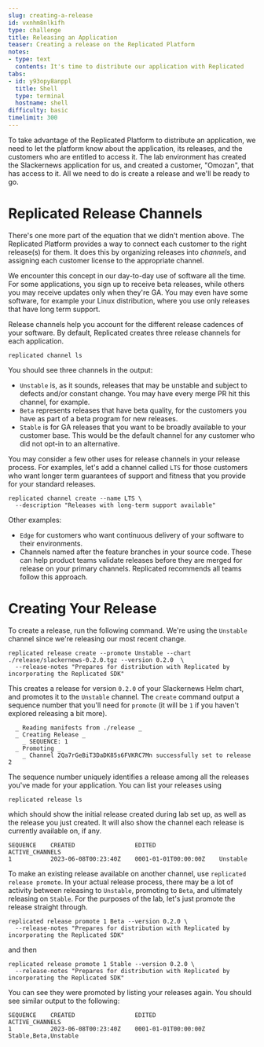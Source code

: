 ```yaml
---
slug: creating-a-release
id: vxnhm8nlkifh
type: challenge
title: Releasing an Application
teaser: Creating a release on the Replicated Platform
notes:
- type: text
  contents: It's time to distribute our application with Replicated
tabs:
- id: y93opy8anppl
  title: Shell
  type: terminal
  hostname: shell
difficulty: basic
timelimit: 300
---
```


To take advantage of the Replicated Platform to distribute
an application, we need to let the platform know about the
application, its releases, and the customers who are entitled
to access it. The lab environment has created the
Slackernews application for us, and created a customer, "Omozan",
that has access to it. All we need to do is create a
release and we'll be ready to go.

Replicated Release Channels
===========================

There's one more part of the equation that we didn't mention
above. The Replicated Platform provides a way to connect
each customer to the right release(s) for them. It does this
by organizing releases into _channels_, and assigning each
customer license to the appropriate channel.

We encounter this concept in our day-to-day use of software
all the time. For some applications, you sign up to
receive beta releases, while others you may receive updates only
when they're GA. You may even have some software, for example
your Linux distribution, where you use only releases that
have long term support.

Release channels help you account for the different release
cadences of your software. By default, Replicated creates
three release channels for each application.

```
replicated channel ls
```

You should see three channels in the output:

* `Unstable` is, as it sounds, releases that may be unstable
   and subject to defects and/or constant change. You may have
   every merge PR hit this channel, for example.
* `Beta` represents releases that have beta quality, for
  the customers you have as part of a beta program for new
  releases.
* `Stable` is for GA releases that you want to be broadly available
  to your customer base. This would be the default
  channel for any customer who did not opt-in to an alternative.

You may consider a few other uses for release channels in your
release process. For examples, let's add a channel called `LTS`
for those customers who want longer term guarantees of
support and fitness that you provide for your standard releases.

```
replicated channel create --name LTS \
  --description "Releases with long-term support available"
```

Other examples:

* `Edge` for customers who want continuous delivery of your
   software to their environments.
* Channels named after the feature branches in your source
  code. These can help product teams validate releases before
  they are merged for release on your primary channels.
  Replicated recommends all teams follow this approach.

Creating Your Release
=====================

To create a release, run the following command. We're using the
`Unstable` channel since we're releasing our most recent change.

```
replicated release create --promote Unstable --chart ./release/slackernews-0.2.0.tgz --version 0.2.0  \
  --release-notes "Prepares for distribution with Replicated by incorporating the Replicated SDK"
```

This creates a release for version `0.2.0` of your Slackernews Helm
chart, and promotes it to the `Unstable` channel.  The `create`
command output a sequence number that you'll need for `promote`
(it will be `1` if you haven't explored releasing a bit more).

```
  _ Reading manifests from ./release _
  _ Creating Release _
    _ SEQUENCE: 1
  _ Promoting _
    _ Channel 2Qa7rGeBiT3DaDK85s6FVKRC7Mn successfully set to release 2
```

The sequence number uniquely identifies a release among all the
releases you've made for your application. You can list your
releases using

```
replicated release ls
```

which should show the initial release created during lab
set up, as well as the release you just created. It will
also show the channel each release is currently available on,
if any.

```
SEQUENCE    CREATED                 EDITED                  ACTIVE_CHANNELS
1           2023-06-08T00:23:40Z    0001-01-01T00:00:00Z    Unstable
```

To make an existing release available on another channel, use
`replicated release promote`. In your actual release process,
there may be a lot of activity between releasing to `Unstable`,
promoting to `Beta`, and ultimately releasing on `Stable`.
For the purposes of the lab, let's just promote the release straight through.

```
replicated release promote 1 Beta --version 0.2.0 \
  --release-notes "Prepares for distribution with Replicated by incorporating the Replicated SDK"
```

and then

```
replicated release promote 1 Stable --version 0.2.0 \
  --release-notes "Prepares for distribution with Replicated by incorporating the Replicated SDK"
```

You can see they were promoted by listing your releases again. You should see
similar output to the following:

```
SEQUENCE    CREATED                 EDITED                  ACTIVE_CHANNELS
1           2023-06-08T00:23:40Z    0001-01-01T00:00:00Z    Stable,Beta,Unstable
```

